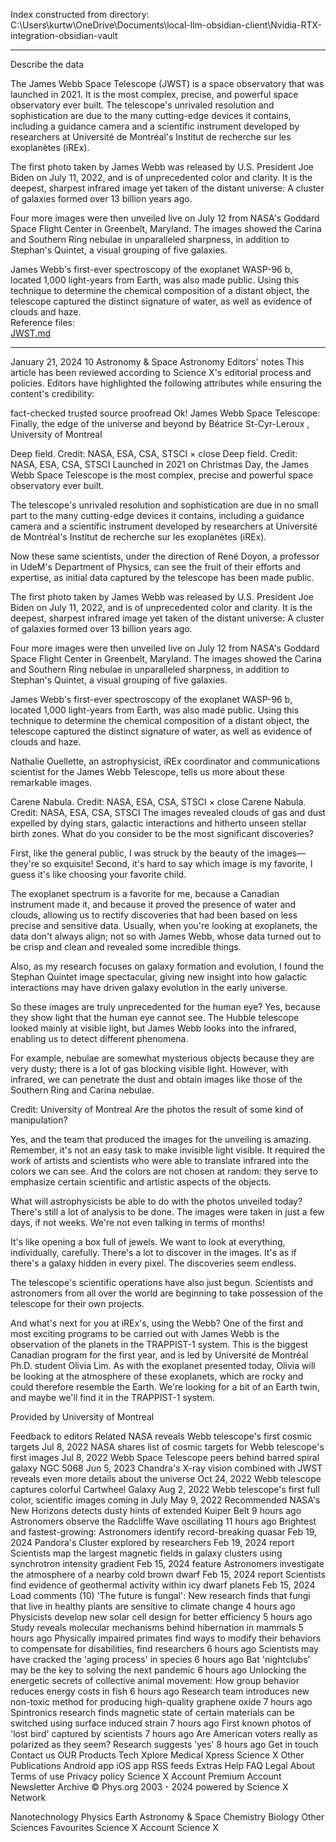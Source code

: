 
Index constructed from directory:
C:\Users\kurtw\OneDrive\Documents\local-llm-obsidian-client\Nvidia-RTX-integration-obsidian-vault

---
Describe the data

The James Webb Space Telescope (JWST) is a space observatory that was launched in 2021. It is the most complex, precise, and powerful space observatory ever built. The telescope's unrivaled resolution and sophistication are due to the many cutting-edge devices it contains, including a guidance camera and a scientific instrument developed by researchers at Université de Montréal's Institut de recherche sur les exoplanètes (iREx).

The first photo taken by James Webb was released by U.S. President Joe Biden on July 11, 2022, and is of unprecedented color and clarity. It is the deepest, sharpest infrared image yet taken of the distant universe: A cluster of galaxies formed over 13 billion years ago.

Four more images were then unveiled live on July 12 from NASA's Goddard Space Flight Center in Greenbelt, Maryland. The images showed the Carina and Southern Ring nebulae in unparalleled sharpness, in addition to Stephan's Quintet, a visual grouping of five galaxies.

James Webb's first-ever spectroscopy of the exoplanet WASP-96 b, located 1,000 light-years from Earth, was also made public. Using this technique to determine the chemical composition of a distant object, the telescope captured the distinct signature of water, as well as evidence of clouds and haze.<br>Reference files:<br><a href="file:////C:\Users\kurtw\OneDrive\Documents\local-llm-obsidian-client\Nvidia-RTX-integration-obsidian-vault\JWST.md">JWST.md</a>

---


January 21, 2024
10
Astronomy & Space
Astronomy
Editors' notes
This article has been reviewed according to Science X's editorial process and policies. Editors have highlighted the following attributes while ensuring the content's credibility:

fact-checked
trusted source
proofread
Ok!
James Webb Space Telescope: Finally, the edge of the universe and beyond
by Béatrice St-Cyr-Leroux , University of Montreal

Deep field. Credit: NASA, ESA, CSA, STSCI
× close
Deep field. Credit: NASA, ESA, CSA, STSCI
Launched in 2021 on Christmas Day, the James Webb Space Telescope is the most complex, precise and powerful space observatory ever built.

The telescope's unrivaled resolution and sophistication are due in no small part to the many cutting-edge devices it contains, including a guidance camera and a scientific instrument developed by researchers at Université de Montréal's Institut de recherche sur les exoplanètes (iREx).

Now these same scientists, under the direction of René Doyon, a professor in UdeM's Department of Physics, can see the fruit of their efforts and expertise, as initial data captured by the telescope has been made public.

The first photo taken by James Webb was released by U.S. President Joe Biden on July 11, 2022, and is of unprecedented color and clarity. It is the deepest, sharpest infrared image yet taken of the distant universe: A cluster of galaxies formed over 13 billion years ago.

Four more images were then unveiled live on July 12 from NASA's Goddard Space Flight Center in Greenbelt, Maryland. The images showed the Carina and Southern Ring nebulae in unparalleled sharpness, in addition to Stephan's Quintet, a visual grouping of five galaxies.

James Webb's first-ever spectroscopy of the exoplanet WASP-96 b, located 1,000 light-years from Earth, was also made public. Using this technique to determine the chemical composition of a distant object, the telescope captured the distinct signature of water, as well as evidence of clouds and haze.

Nathalie Ouellette, an astrophysicist, iREx coordinator and communications scientist for the James Webb Telescope, tells us more about these remarkable images.

Carene Nabula. Credit: NASA, ESA, CSA, STSCI
× close
Carene Nabula. Credit: NASA, ESA, CSA, STSCI
The images revealed clouds of gas and dust expelled by dying stars, galactic interactions and hitherto unseen stellar birth zones. What do you consider to be the most significant discoveries?

First, like the general public, I was struck by the beauty of the images—they're so exquisite! Second, it's hard to say which image is my favorite, I guess it's like choosing your favorite child.

The exoplanet spectrum is a favorite for me, because a Canadian instrument made it, and because it proved the presence of water and clouds, allowing us to rectify discoveries that had been based on less precise and sensitive data. Usually, when you're looking at exoplanets, the data don't always align; not so with James Webb, whose data turned out to be crisp and clean and revealed some incredible things.

Also, as my research focuses on galaxy formation and evolution, I found the Stephan Quintet image spectacular, giving new insight into how galactic interactions may have driven galaxy evolution in the early universe.

So these images are truly unprecedented for the human eye?
Yes, because they show light that the human eye cannot see. The Hubble telescope looked mainly at visible light, but James Webb looks into the infrared, enabling us to detect different phenomena.

For example, nebulae are somewhat mysterious objects because they are very dusty; there is a lot of gas blocking visible light. However, with infrared, we can penetrate the dust and obtain images like those of the Southern Ring and Carina nebulae.

Credit: University of Montreal
Are the photos the result of some kind of manipulation?

Yes, and the team that produced the images for the unveiling is amazing. Remember, it's not an easy task to make invisible light visible. It required the work of artists and scientists who were able to translate infrared into the colors we can see. And the colors are not chosen at random: they serve to emphasize certain scientific and artistic aspects of the objects.

What will astrophysicists be able to do with the photos unveiled today?
There's still a lot of analysis to be done. The images were taken in just a few days, if not weeks. We're not even talking in terms of months!

It's like opening a box full of jewels. We want to look at everything, individually, carefully. There's a lot to discover in the images. It's as if there's a galaxy hidden in every pixel. The discoveries seem endless.

The telescope's scientific operations have also just begun. Scientists and astronomers from all over the world are beginning to take possession of the telescope for their own projects.

And what's next for you at iREx's, using the Webb?
One of the first and most exciting programs to be carried out with James Webb is the observation of the planets in the TRAPPIST-1 system. This is the biggest Canadian program for the first year, and is led by Université de Montréal Ph.D. student Olivia Lim. As with the exoplanet presented today, Olivia will be looking at the atmosphere of these exoplanets, which are rocky and could therefore resemble the Earth. We're looking for a bit of an Earth twin, and maybe we'll find it in the TRAPPIST-1 system.

Provided by University of Montreal

Feedback to editors
Related
NASA reveals Webb telescope's first cosmic targets
Jul 8, 2022
NASA shares list of cosmic targets for Webb telescope's first images
Jul 8, 2022
Webb Space Telescope peers behind barred spiral galaxy NGC 5068
Jun 5, 2023
Chandra's X-ray vision combined with JWST reveals even more details about the universe
Oct 24, 2022
Webb telescope captures colorful Cartwheel Galaxy
Aug 2, 2022
Webb telescope's first full color, scientific images coming in July
May 9, 2022
Recommended
NASA's New Horizons detects dusty hints of extended Kuiper Belt
9 hours ago
Astronomers observe the Radcliffe Wave oscillating
11 hours ago
Brightest and fastest-growing: Astronomers identify record-breaking quasar
Feb 19, 2024
Pandora's Cluster explored by researchers
Feb 19, 2024
report
Scientists map the largest magnetic fields in galaxy clusters using synchrotron intensity gradient
Feb 15, 2024
feature
Astronomers investigate the atmosphere of a nearby cold brown dwarf
Feb 15, 2024
report
Scientists find evidence of geothermal activity within icy dwarf planets
Feb 15, 2024
Load comments (10)
'The future is fungal': New research finds that fungi that live in healthy plants are sensitive to climate change
4 hours ago
Physicists develop new solar cell design for better efficiency
5 hours ago
Study reveals molecular mechanisms behind hibernation in mammals
5 hours ago
Physically impaired primates find ways to modify their behaviors to compensate for disabilities, find researchers
6 hours ago
Scientists may have cracked the 'aging process' in species
6 hours ago
Bat 'nightclubs' may be the key to solving the next pandemic
6 hours ago
Unlocking the energetic secrets of collective animal movement: How group behavior reduces energy costs in fish
6 hours ago
Research team introduces new non-toxic method for producing high-quality graphene oxide
7 hours ago
Spintronics research finds magnetic state of certain materials can be switched using surface induced strain
7 hours ago
First known photos of 'lost bird' captured by scientists
7 hours ago
Are American voters really as polarized as they seem? Research suggests 'yes'
8 hours ago
Get in touch
Contact us
OUR Products
Tech Xplore
Medical Xpress
Science X
Other Publications
Android app
iOS app
RSS feeds
Extras
Help
FAQ
Legal
About
Terms of use
Privacy policy
Science X Account
Premium Account
Newsletter
Archive
© Phys.org 2003 - 2024 powered by Science X Network

Nanotechnology
Physics
Earth
Astronomy & Space
Chemistry
Biology
Other Sciences
Favourites
Science X Account
Science X

